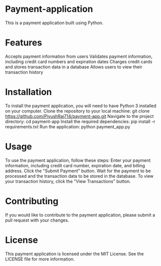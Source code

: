 # Payment-application

This is a payment application built using Python.

# Features
Accepts payment information from users
Validates payment information, including credit card numbers and expiration dates
Charges credit cards and stores transaction data in a database
Allows users to view their transaction history
# Installation
To install the payment application, you will need to have Python 3 installed on your computer.
Clone the repository to your local machine: git clone https://github.com/PiyushRaj714/payment-app.git
Navigate to the project directory: cd payment-app
Install the required dependencies: pip install -r requirements.txt
Run the application: python payment_app.py
# Usage
To use the payment application, follow these steps:
Enter your payment information, including credit card number, expiration date, and billing address.
Click the "Submit Payment" button.
Wait for the payment to be processed and the transaction data to be stored in the database.
To view your transaction history, click the "View Transactions" button.
# Contributing
If you would like to contribute to the payment application, please submit a pull request with your changes.

# License
This payment application is licensed under the MIT License. See the LICENSE file for more information.




